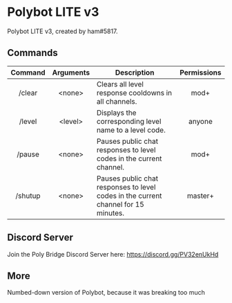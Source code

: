 # Polybot LITE v3

Polybot LITE v3, created by ham#5817.

## Commands

|      Command     |           Arguments           | Description                                                                                                  | Permissions |
|:----------------:|:-----------------------------:|--------------------------------------------------------------------------------------------------------------|:-----------:|
|      /clear      |            \<none\>           | Clears all level response cooldowns in all channels.                                                         |     mod+    |
|      /level      |           \<level\>           | Displays the corresponding level name to a level code.                                                       |    anyone   |
|      /pause      |            \<none\>           | Pauses public chat responses to level codes in the current channel.                                          |     mod+    |
|      /shutup     |            \<none\>           | Pauses public chat responses to level codes in the current channel for 15 minutes.                           |   master+   |

## Discord Server

Join the Poly Bridge Discord Server here: https://discord.gg/PV32enUkHd

## More

Numbed-down version of Polybot, because it was breaking too much